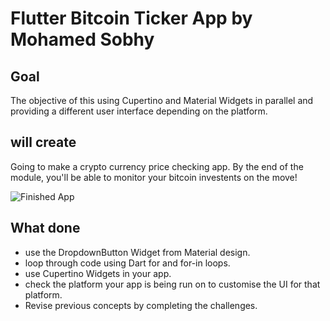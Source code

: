 # Flutter Bitcoin Ticker App by Mohamed Sobhy

## Goal

The objective of this using Cupertino and Material Widgets in parallel and providing a different user interface depending on the platform.


## will create

Going to make a crypto currency price checking app. By the end of the module, 
you'll be able to monitor your bitcoin investents on the move!

![Finished App](https://github.com/londonappbrewery/Images/blob/master/bitcoin-flutter-demo.gif)

## What done

- use the DropdownButton Widget from Material design.
- loop through code using Dart for and for-in loops.
- use Cupertino Widgets in your app.
- check the platform your app is being run on to customise the UI for that platform.
- Revise previous concepts by completing the challenges.

